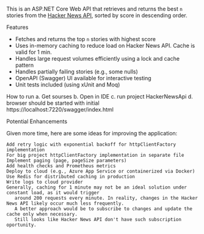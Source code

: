This is an ASP.NET Core Web API that retrieves and returns the best `n` stories from the [Hacker News API](https://github.com/HackerNews/API), sorted by score in descending order.

 Features

- Fetches and returns the top `n` stories with highest score
- Uses in-memory caching to reduce load on Hacker News API. Cache is valid for 1 min. 
- Handles large request volumes efficiently using a lock and cache pattern
- Handles partially failing stories (e.g., some nulls)
- OpenAPI (Swagger) UI available for interactive testing
- Unit tests included (using xUnit and Moq)


How to run
   a. Get sourses
   b. Open in IDE
   c. run project HackerNewsApi
   d. browser should be started with initial https://localhost:7220/swagger/index.html
   
Potential Enhancements

Given more time, here are some ideas for improving the application:

    Add retry logic with exponential backoff for httpClientFactory implementation
    For big project httpClientFactory implementation in separate file
    Implement paging (page, pageSize parameters)
    Add health checks and Prometheus metrics
    Deploy to cloud (e.g., Azure App Service or containerized via Docker)
    Use Redis for distributed caching in production
    Write logs to cloud provider
    Generally, caching for 1 minute may not be an ideal solution under constant load, as it would trigger 
       around 200 requests every minute. In reality, changes in the Hacker News API likely occur much less frequently.
       A better approach would be to subscribe to changes and update the cache only when necessary.
       Still looks like Hacker News API don't have such subscription oportunity. 
    
